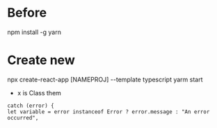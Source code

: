 # Before
npm install -g yarn

# Create new
npx create-react-app [NAMEPROJ] --template typescript
yarm start

- x is Class them
```
catch (error) {
let variable = error instanceof Error ? error.message : "An error occurred",
```